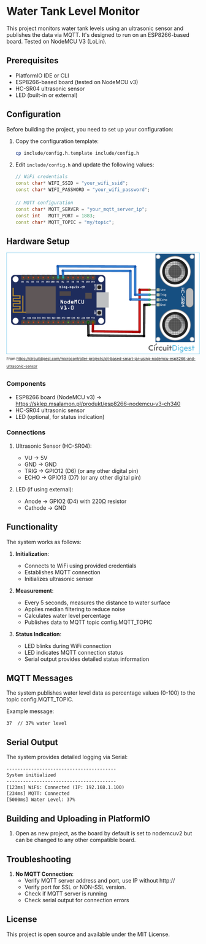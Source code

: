 # Water Tank Level Monitor

This project monitors water tank levels using an ultrasonic sensor and publishes the data via MQTT. It's designed to run on an ESP8266-based board. Tested on NodeMCU V3 (LoLin).

## Prerequisites

- PlatformIO IDE or CLI
- ESP8266-based board (tested on NodeMCU v3)
- HC-SR04 ultrasonic sensor
- LED (built-in or external)

## Configuration

Before building the project, you need to set up your configuration:

1. Copy the configuration template:
   ```bash
   cp include/config.h.template include/config.h
   ```

2. Edit `include/config.h` and update the following values:
   ```cpp
   // WiFi credentials
   const char* WIFI_SSID = "your_wifi_ssid";
   const char* WIFI_PASSWORD = "your_wifi_password";

   // MQTT configuration
   const char* MQTT_SERVER = "your_mqtt_server_ip";
   const int   MQTT_PORT = 1883;
   const char* MQTT_TOPIC = "my/topic";
   ```

## Hardware Setup

![Diagram](./IoT-Smart-Jar-Circuit-Diagram_0.png)
<sub><sup>From https://circuitdigest.com/microcontroller-projects/iot-based-smart-jar-using-nodemcu-esp8266-and-ultrasonic-sensor<sup>

### Components
- ESP8266 board (NodeMCU v3) -> https://sklep.msalamon.pl/produkt/esp8266-nodemcu-v3-ch340
- HC-SR04 ultrasonic sensor
- LED (optional, for status indication)

### Connections
1. Ultrasonic Sensor (HC-SR04):
   - VU → 5V
   - GND → GND
   - TRIG → GPIO12 (D6) (or any other digital pin)
   - ECHO → GPIO13 (D7) (or any other digital pin)

2. LED (if using external):
   - Anode → GPIO2 (D4) with 220Ω resistor
   - Cathode → GND

## Functionality

The system works as follows:

1. **Initialization**:
   - Connects to WiFi using provided credentials
   - Establishes MQTT connection
   - Initializes ultrasonic sensor

2. **Measurement**:
   - Every 5 seconds, measures the distance to water surface
   - Applies median filtering to reduce noise
   - Calculates water level percentage
   - Publishes data to MQTT topic config.MQTT_TOPIC

3. **Status Indication**:
   - LED blinks during WiFi connection
   - LED indicates MQTT connection status
   - Serial output provides detailed status information

## MQTT Messages

The system publishes water level data as percentage values (0-100) to the topic config.MQTT_TOPIC.

Example message:
```
37  // 37% water level
```

## Serial Output

The system provides detailed logging via Serial:
```
----------------------------------------
System initialized
----------------------------------------
[123ms] WiFi: Connected (IP: 192.168.1.100)
[234ms] MQTT: Connected
[5000ms] Water Level: 37%
```

## Building and Uploading in PlatformIO

1. Open as new project, as the board by default is set to nodemcuv2 but can be changed to any other compatible board.

## Troubleshooting

1. **No MQTT Connection**:
   - Verify MQTT server address and port, use IP without http://
   - Verify port for SSL or NON-SSL version.
   - Check if MQTT server is running
   - Check serial output for connection errors

## License

This project is open source and available under the MIT License. 
